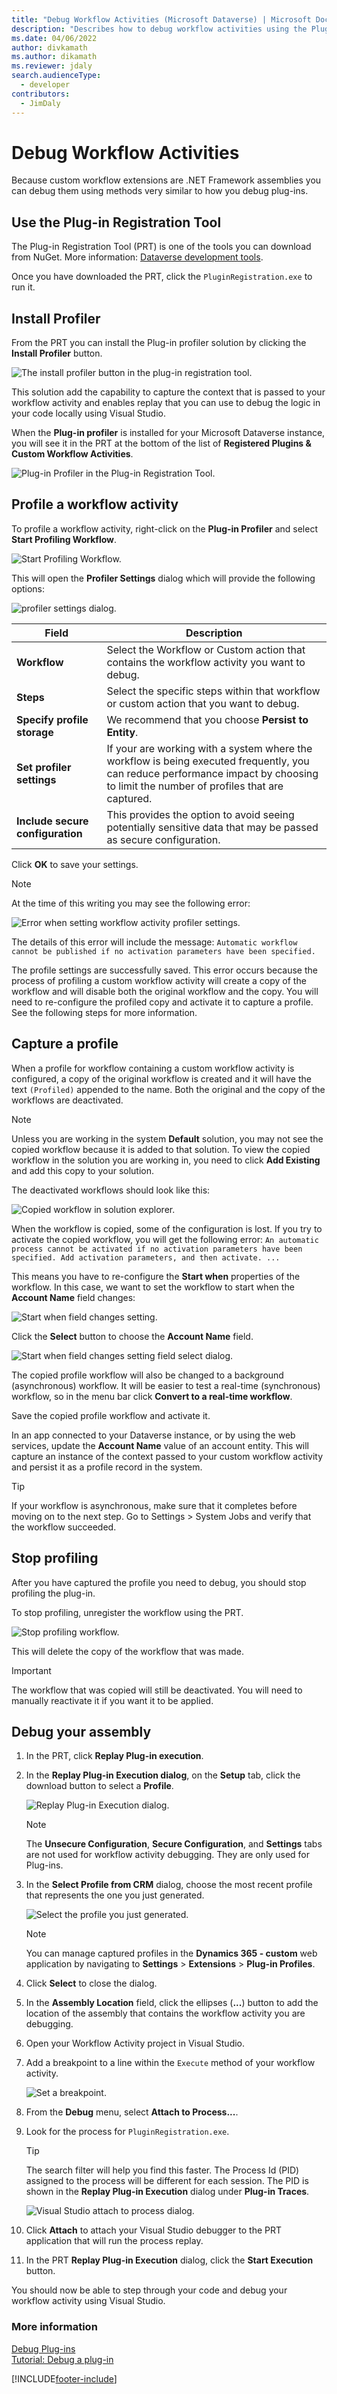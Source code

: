 ```yaml
---
title: "Debug Workflow Activities (Microsoft Dataverse) | Microsoft Docs" # Intent and product brand in a unique string of 43-59 chars including spaces
description: "Describes how to debug workflow activities using the Plug-in Registration tool." # 115-145 characters including spaces. This abstract displays in the search result.
ms.date: 04/06/2022
author: divkamath
ms.author: dikamath
ms.reviewer: jdaly
search.audienceType: 
  - developer
contributors: 
  - JimDaly
---
```

# Debug Workflow Activities



Because custom workflow extensions are .NET Framework assemblies you can debug them using methods very similar to how you debug plug-ins. 

## Use the Plug-in Registration Tool

The Plug-in Registration Tool (PRT) is one of the tools you can download from NuGet. More information: [Dataverse development tools](../download-tools-nuget.md).

Once you have downloaded the PRT, click the `PluginRegistration.exe` to run it.

## Install Profiler

From the PRT you can install the Plug-in profiler solution by clicking the **Install Profiler** button.

![The install profiler button in the plug-in registration tool.](../media/tutorial-debug-plug-in-install-profiler.md.png)

This solution add the capability to capture the context that is passed to your workflow activity and enables replay that you can use to debug the logic in your code locally using Visual Studio.

When the **Plug-in profiler** is installed for your Microsoft Dataverse instance, you will see it in the PRT at the bottom of the list of **Registered Plugins & Custom Workflow Activities**.

![Plug-in Profiler in the Plug-in Registration Tool.](media/Plug-in-Profiler.png)

## Profile a workflow activity

To profile a workflow activity, right-click on the **Plug-in Profiler** and select **Start Profiling Workflow**.

![Start Profiling Workflow.](media/Start-profiling-workflow.png)

This will open the **Profiler Settings** dialog which will provide the following options:

![profiler settings dialog.](media/profiler-settings.png)

|Field|Description|
|--|--|
|**Workflow**|Select the Workflow or Custom action that contains the workflow activity you want to debug.|
|**Steps**|Select the specific steps within that workflow or custom action that you want to debug.|
|**Specify profile storage**|We recommend that you choose **Persist to Entity**.|
|**Set profiler settings**|If your are working with a system where the workflow is being executed frequently, you can reduce performance impact by choosing to limit the number of profiles that are captured.|
|**Include secure configuration**|This provides the option to avoid seeing potentially sensitive data that may be passed as secure configuration.|

Click **OK** to save your settings.

> [!NOTE]
> At the time of this writing you may see the following error:
> 
> ![Error when setting workflow activity profiler settings.](media/error-setting-profiler-settings-workflow-activity.png)
> 
> The details of this error will include the message: `Automatic workflow cannot be published if no activation parameters have been specified.`
> 
> The profile settings are successfully saved. This error occurs because the process of profiling a custom workflow activity will create a copy of the workflow and will disable both the original workflow and the copy. You will need to re-configure the profiled copy and activate it to capture a profile.  See the following steps for more information.

## Capture a profile

When a profile for workflow containing a custom workflow activity is configured, a copy of the original workflow is created and it will have the text `(Profiled)` appended to the name. Both the original and the copy of the workflows are deactivated.

> [!NOTE]
> Unless you are working in the system **Default** solution, you may not see the copied workflow because it is added to that solution. To view the copied workflow in the solution you are working in, you need to click **Add Existing** and add this copy to your solution.

The deactivated workflows should look like this:

![Copied workflow in solution explorer.](media/copied-workflow-solution-explorer.png)

When the workflow is copied, some of the configuration is lost. If you try to activate the copied workflow, you will get the following error: `An automatic process cannot be activated if no activation parameters have been specified. Add activation parameters, and then activate. ...`

This means you have to re-configure the **Start when** properties of the workflow. In this case, we want to set the workflow to start when the **Account Name** field changes:

![Start when field changes setting.](media/start-when-field-changes.png)

Click the **Select** button to choose the **Account Name** field.

![Start when field changes setting field select dialog.](media/start-when-field-change-field-select-dialog.png)

The copied profile workflow will also be changed to a background (asynchronous) workflow. It will be easier to test a real-time (synchronous) workflow, so in the menu bar click **Convert to a real-time workflow**.

Save the copied profile workflow and activate it.

In an app connected to your Dataverse instance, or by using the web services, update the **Account Name** value of an account entity. This will capture an instance of the context passed to your custom workflow activity and persist it as a profile record in the system.

> [!TIP]
> If your workflow is asynchronous, make sure that it completes before moving on to the next step. Go to Settings > System Jobs and verify that the workflow succeeded.

## Stop profiling

After you have captured the profile you need to debug, you should stop profiling the plug-in.  

To stop profiling, unregister the workflow using the PRT.

![Stop profiling workflow.](media/stop-profiling.png)

This will delete the copy of the workflow that was made.

> [!IMPORTANT]
> The workflow that was copied will still be deactivated. You will need to manually reactivate it if you want it to be applied.

## Debug your assembly

1. In the PRT, click **Replay Plug-in execution**.
1. In the **Replay Plug-in Execution dialog**, on the **Setup** tab, click the download button to select a **Profile**.

    ![Replay Plug-in Execution dialog.](media/replay-plugin-execution-dialog.png)

    > [!NOTE]
    > The **Unsecure Configuration**, **Secure Configuration**, and **Settings** tabs are not used for workflow activity debugging. They are only used for Plug-ins.

1. In the **Select Profile from CRM** dialog, choose the most recent profile that represents the one you just generated.

    ![Select the profile you just generated.](media/select-profile-from-crm-dialog.png)

    > [!NOTE]
    > You can manage captured profiles in the **Dynamics 365 - custom** web application by navigating to **Settings** > **Extensions** > **Plug-in Profiles**.

1. Click **Select** to close the dialog.
1. In the **Assembly Location** field, click the ellipses (**...**) button to add the location of the assembly that contains the workflow activity you are debugging.
1. Open your Workflow Activity project in Visual Studio.
1. Add a breakpoint to a line within the `Execute` method of your workflow activity.

    ![Set a breakpoint.](media/set-breakpoint-in-workflow-activity.png)

1. From the **Debug** menu, select **Attach to Process...**.
1. Look for the process for `PluginRegistration.exe`.

    > [!TIP]
    > The search filter will help you find this faster. The Process Id (PID) assigned to the process will be different for each session. The PID is shown in the **Replay Plug-in Execution** dialog under **Plug-in Traces**.

    ![Visual Studio attach to process dialog.](media/visual-studio-attach-to-process-dialog.png)

1. Click **Attach** to attach your Visual Studio debugger to the PRT application that will run the process replay.
1. In the PRT **Replay Plug-in Execution** dialog, click the **Start Execution** button.

You should now be able to step through your code and debug your workflow activity using Visual Studio.



### More information

[Debug Plug-ins](../debug-plug-in.md)<br />
[Tutorial: Debug a plug-in](../tutorial-debug-plug-in.md)


[!INCLUDE[footer-include](../../../includes/footer-banner.md)]
